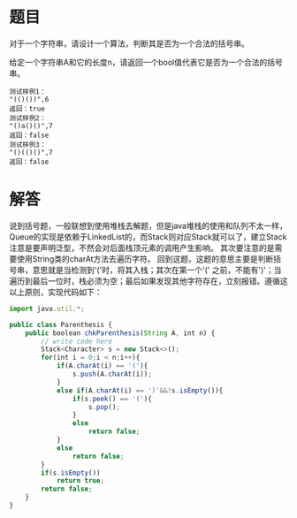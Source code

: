 # 题目
对于一个字符串，请设计一个算法，判断其是否为一个合法的括号串。

给定一个字符串A和它的长度n，请返回一个bool值代表它是否为一个合法的括号串。
```
测试样例1：
"(()())",6
返回：true
测试样例2：
"()a()()",7
返回：false
测试样例3：
"()(()()",7
返回：false
```

# 解答
说到括号题，一般联想到使用堆栈去解题，但是java堆栈的使用和队列不太一样，Queue的实现是依赖于LinkedList的，而Stack则对应Stack就可以了，建立Stack注意是要声明泛型，不然会对后面栈顶元素的调用产生影响。
其次要注意的是需要使用String类的charAt方法去遍历字符。
回到这题，这题的意思主要是判断括号串，意思就是当检测到'('时，将其入栈；其次在第一个'(' 之前，不能有')'；当遍历到最后一位时，栈必须为空；最后如果发现其他字符存在，立刻报错。遵循这以上原则，实现代码如下：
```javascript
import java.util.*;

public class Parenthesis {
    public boolean chkParenthesis(String A, int n) {
        // write code here
        Stack<Character> s = new Stack<>();
        for(int i = 0;i < n;i++){
            if(A.charAt(i) == '('){
                s.push(A.charAt(i));
            }
            else if(A.charAt(i) == ')'&&!s.isEmpty()){
                if(s.peek() == '('){
                    s.pop();
                }
                else
                    return false;
            }
            else
                return false;
        }
        if(s.isEmpty())
            return true;
        return false;
    }
}
```

